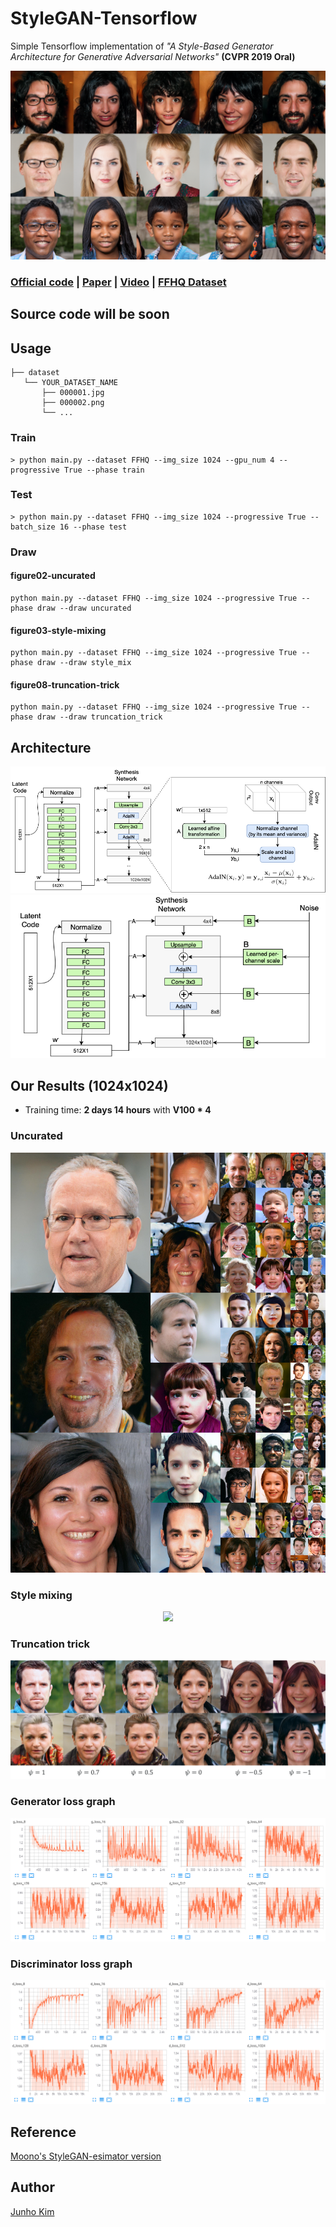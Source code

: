 # StyleGAN-Tensorflow
Simple Tensorflow implementation of *"A Style-Based Generator Architecture for Generative Adversarial Networks"* **(CVPR 2019 Oral)**


<div align="center">
  <img src=./assets/stylegan-teaser.png>
</div>

### [Official code](https://github.com/NVlabs/stylegan) | [Paper](https://arxiv.org/abs/1812.04948) | [Video](https://www.youtube.com/watch?v=kSLJriaOumA&feature=youtu.be) | [FFHQ Dataset](https://github.com/NVlabs/ffhq-dataset) 

## Source code will be soon

## Usage
```
├── dataset
   └── YOUR_DATASET_NAME
       ├── 000001.jpg 
       ├── 000002.png
       └── ...
```

### Train
```
> python main.py --dataset FFHQ --img_size 1024 --gpu_num 4 --progressive True --phase train
```

### Test
```
> python main.py --dataset FFHQ --img_size 1024 --progressive True --batch_size 16 --phase test
```

### Draw
#### figure02-uncurated
```
python main.py --dataset FFHQ --img_size 1024 --progressive True --phase draw --draw uncurated
```

#### figure03-style-mixing
```
python main.py --dataset FFHQ --img_size 1024 --progressive True --phase draw --draw style_mix
```

#### figure08-truncation-trick
```
python main.py --dataset FFHQ --img_size 1024 --progressive True --phase draw --draw truncation_trick
```

## Architecture
<div align="center">
  <img src=./assets/A_module.png>
  <img src=./assets/B_module.png>
</div>

## Our Results (1024x1024)
* Training time: **2 days 14 hours** with **V100 * 4**
### Uncurated
<div align="center">
  <img src=./assets/uncurated.jpg>
</div>

### Style mixing
<div align="center">
  <img src=./assets/style_mix_glod_bold.png>
</div>

### Truncation trick
<div align="center">
  <img src=./assets/truncation_trick.png>
</div>

### Generator loss graph
<div align="center">
  <img src="./assets/g_loss.png">
</div>

### Discriminator loss graph
<div align="center">
  <img src="./assets/d_loss.png">
</div>

## Reference
[Moono's StyleGAN-esimator version](https://github.com/moono/stylegan-reproduced)

## Author
[Junho Kim](http://bit.ly/jhkim_ai)
